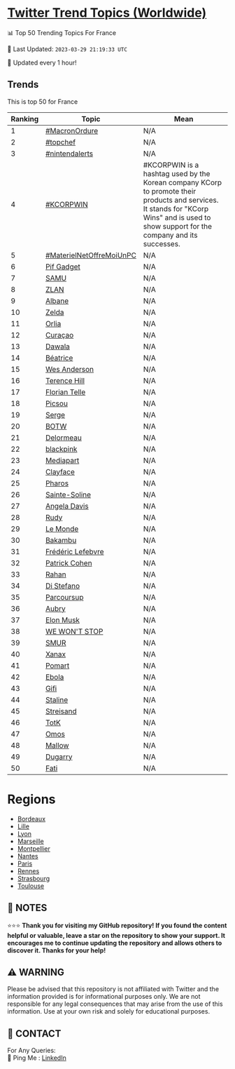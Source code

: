 [Twitter Trend Topics (Worldwide)](https://github.com/ErcinDedeoglu/Twitter-Trend-Topics)
==========


📊 Top 50 Trending Topics For France

📆 Last Updated: `2023-03-29 21:19:33 UTC`

🔧 Updated every 1 hour!


## Trends

This is top 50 for France

| Ranking | Topic | Mean |
| ------- | ------------ | ------------ |
| 1 | [#MacronOrdure](http://twitter.com/search?q=%23MacronOrdure) | N/A |
| 2 | [#topchef](http://twitter.com/search?q=%23topchef) | N/A |
| 3 | [#nintendalerts](http://twitter.com/search?q=%23nintendalerts) | N/A |
| 4 | [#KCORPWIN](http://twitter.com/search?q=%23KCORPWIN) | #KCORPWIN is a hashtag used by the Korean company KCorp to promote their products and services. It stands for "KCorp Wins" and is used to show support for the company and its successes. |
| 5 | [#MaterielNetOffreMoiUnPC](http://twitter.com/search?q=%23MaterielNetOffreMoiUnPC) | N/A |
| 6 | [Pif Gadget](http://twitter.com/search?q=Pif+Gadget) | N/A |
| 7 | [SAMU](http://twitter.com/search?q=SAMU) | N/A |
| 8 | [ZLAN](http://twitter.com/search?q=ZLAN) | N/A |
| 9 | [Albane](http://twitter.com/search?q=Albane) | N/A |
| 10 | [Zelda](http://twitter.com/search?q=Zelda) | N/A |
| 11 | [Orlia](http://twitter.com/search?q=Orlia) | N/A |
| 12 | [Curaçao](http://twitter.com/search?q=Cura%c3%a7ao) | N/A |
| 13 | [Dawala](http://twitter.com/search?q=Dawala) | N/A |
| 14 | [Béatrice](http://twitter.com/search?q=B%c3%a9atrice) | N/A |
| 15 | [Wes Anderson](http://twitter.com/search?q=Wes+Anderson) | N/A |
| 16 | [Terence Hill](http://twitter.com/search?q=Terence+Hill) | N/A |
| 17 | [Florian Telle](http://twitter.com/search?q=Florian+Telle) | N/A |
| 18 | [Picsou](http://twitter.com/search?q=Picsou) | N/A |
| 19 | [Serge](http://twitter.com/search?q=Serge) | N/A |
| 20 | [BOTW](http://twitter.com/search?q=BOTW) | N/A |
| 21 | [Delormeau](http://twitter.com/search?q=Delormeau) | N/A |
| 22 | [blackpink](http://twitter.com/search?q=blackpink) | N/A |
| 23 | [Mediapart](http://twitter.com/search?q=Mediapart) | N/A |
| 24 | [Clayface](http://twitter.com/search?q=Clayface) | N/A |
| 25 | [Pharos](http://twitter.com/search?q=Pharos) | N/A |
| 26 | [Sainte-Soline](http://twitter.com/search?q=Sainte-Soline) | N/A |
| 27 | [Angela Davis](http://twitter.com/search?q=Angela+Davis) | N/A |
| 28 | [Rudy](http://twitter.com/search?q=Rudy) | N/A |
| 29 | [Le Monde](http://twitter.com/search?q=Le+Monde) | N/A |
| 30 | [Bakambu](http://twitter.com/search?q=Bakambu) | N/A |
| 31 | [Frédéric Lefebvre](http://twitter.com/search?q=Fr%c3%a9d%c3%a9ric+Lefebvre) | N/A |
| 32 | [Patrick Cohen](http://twitter.com/search?q=Patrick+Cohen) | N/A |
| 33 | [Rahan](http://twitter.com/search?q=Rahan) | N/A |
| 34 | [Di Stefano](http://twitter.com/search?q=Di+Stefano) | N/A |
| 35 | [Parcoursup](http://twitter.com/search?q=Parcoursup) | N/A |
| 36 | [Aubry](http://twitter.com/search?q=Aubry) | N/A |
| 37 | [Elon Musk](http://twitter.com/search?q=Elon+Musk) | N/A |
| 38 | [WE WON'T STOP](http://twitter.com/search?q=WE+WON%27T+STOP) | N/A |
| 39 | [SMUR](http://twitter.com/search?q=SMUR) | N/A |
| 40 | [Xanax](http://twitter.com/search?q=Xanax) | N/A |
| 41 | [Pomart](http://twitter.com/search?q=Pomart) | N/A |
| 42 | [Ebola](http://twitter.com/search?q=Ebola) | N/A |
| 43 | [Gifi](http://twitter.com/search?q=Gifi) | N/A |
| 44 | [Staline](http://twitter.com/search?q=Staline) | N/A |
| 45 | [Streisand](http://twitter.com/search?q=Streisand) | N/A |
| 46 | [TotK](http://twitter.com/search?q=TotK) | N/A |
| 47 | [Omos](http://twitter.com/search?q=Omos) | N/A |
| 48 | [Mallow](http://twitter.com/search?q=Mallow) | N/A |
| 49 | [Dugarry](http://twitter.com/search?q=Dugarry) | N/A |
| 50 | [Fati](http://twitter.com/search?q=Fati) | N/A |



# Regions

* [Bordeaux](</France/Bordeaux.md>)
* [Lille](</France/Lille.md>)
* [Lyon](</France/Lyon.md>)
* [Marseille](</France/Marseille.md>)
* [Montpellier](</France/Montpellier.md>)
* [Nantes](</France/Nantes.md>)
* [Paris](</France/Paris.md>)
* [Rennes](</France/Rennes.md>)
* [Strasbourg](</France/Strasbourg.md>)
* [Toulouse](</France/Toulouse.md>)



## 📝 NOTES

⭐⭐⭐ **Thank you for visiting my GitHub repository! If you found the content helpful or valuable, leave a star on the repository to show your support. It encourages me to continue updating the repository and allows others to discover it. Thanks for your help!**


## ⚠️ WARNING

Please be advised that this repository is not affiliated with Twitter and the information provided is for informational purposes only. We are not responsible for any legal consequences that may arise from the use of this information. Use at your own risk and solely for educational purposes.


## 📨 CONTACT

 For Any Queries:  
            🏓 Ping Me : [LinkedIn](https://www.linkedin.com/in/ercindedeoglu/)
